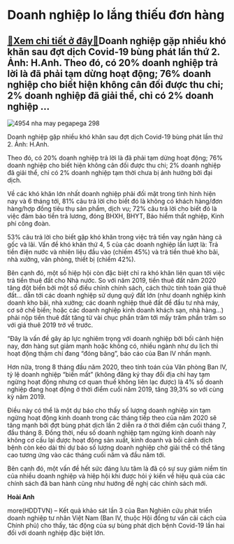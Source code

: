 Doanh nghiệp lo lắng thiếu đơn hàng
===================================

[:gift:Xem chi tiết ở đây:gift:](https://hddtvn.com/doanh-nghiep-lo-lang-thieu-don-hang/)Doanh nghiệp gặp nhiều khó khăn sau đợt dịch Covid-19 bùng phát lần thứ 2. Ảnh: H.Anh. Theo đó, có 20% doanh nghiệp trả lời là đã phải tạm dừng hoạt động; 76% doanh nghiệp cho biết hiện không cân đối được thu chi; 2% doanh nghiệp đã giải thể, chỉ có 2% doanh nghiệp …
---------------------------------------------------------------------------------------------------------------------------------------------------------------------------------------------------------------------------------------------------------------------------





![4954 nha may pegapega 298](https://hddtvn.com/wp-content/uploads/2021/01/4954_Nha_may_PEGAPEGA_298-2.jpg "Tác động dịch Covid 19 bùng phát lần 2 tới doanh nghiệp là rất lớn")


Doanh nghiệp gặp nhiều khó khăn sau đợt dịch Covid-19 bùng phát lần thứ 2. Ảnh: H.Anh.



Theo đó, có 20% doanh nghiệp trả lời là đã phải tạm dừng hoạt động; 76% doanh nghiệp cho biết hiện không cân đối được thu chi; 2% doanh nghiệp đã giải thể, chỉ có 2% doanh nghiệp tạm thời chưa bị ảnh hưởng bởi đại dịch.


Về các khó khăn lớn nhất doanh nghiệp phải đối mặt trong tình hình hiện nay và 6 tháng tới, 81% câu trả lời cho biết đó là không có khách hàng/đơn hàng/hợp đồng tiêu thụ sản phẩm, dịch vụ; 72% câu trả lời cho biết đó là việc đảm bảo tiền trả lương, đóng BHXH, BHYT, Bảo hiểm thất nghiệp, Kinh phí công đoàn.


53% câu trả lời cho biết gặp khó khăn trong việc trả tiền vay ngân hàng cả gốc và lãi. Vấn đề khó khăn thứ 4, 5 của các doanh nghiệp lần lượt là: Trả tiền điện nước và nhiên liệu đầu vào (chiếm 45%) và trả tiền thuê kho bãi, nhà xưởng, văn phòng, thiết bị (chiếm 42%).


Bên cạnh đó, một số hiệp hội còn đặc biệt chỉ ra khó khăn liên quan tới việc trả tiền thuê đất cho Nhà nước. So với năm 2019, tiền thuê đất năm 2020 tăng đột biến bởi một số điều chỉnh chính sách, cách thức tính toán giá thuê đất… dẫn tới các doanh nghiệp sử dụng quỹ đất lớn (như doanh nghiệp kinh doanh kho bãi, nhà xưởng; các doanh nghiệp thuê đất để đầu tư nhà máy, cơ sở chế biến; hoặc các doanh nghiệp kinh doanh khách sạn, nhà hàng…) phải nộp tiền thuê đất tăng từ vài chục phần trăm tới mấy trăm phần trăm so với giá thuê 2019 trở về trước.


“Đây là vấn đề gây áp lực nghiêm trọng với doanh nghiệp bởi bối cảnh hiện nay, đơn hàng sụt giảm mạnh hoặc không có, nhiều ngành như du lịch thì hoạt động thậm chí đang “đóng băng”, báo cáo của Ban IV nhấn mạnh.


Hơn nữa, trong 8 tháng đầu năm 2020, theo tính toán của Văn phòng Ban IV, tỷ lệ doanh nghiệp “biến mất” (không đăng ký thay đổi địa chỉ hay tạm ngừng hoạt động nhưng cơ quan thuế không liên lạc được) là 4% số doanh nghiệp đang hoạt động ở thời điểm cuối năm 2019, tăng 39,3% so với cùng kỳ năm 2019.


Điều này có thể là một dự báo cho thấy số lượng doanh nghiệp xin tạm ngừng hoạt động kinh doanh trong các tháng tiếp theo của năm 2020 sẽ tăng mạnh bởi đợt bùng phát dịch lần 2 diễn ra ở thời điểm cận cuối tháng 7, đầu tháng 8. Đồng thời, nếu số doanh nghiệp tạm ngừng kinh doanh này không cơ cấu lại được hoạt động sản xuất, kinh doanh và bối cảnh dịch bệnh còn kéo dài thì dự báo số lượng doanh nghiệp chờ giải thể có thể tăng cao tương ứng vào các tháng cuối năm và đầu năm tới.


Bên cạnh đó, một vấn đề hết sức đáng lưu tâm là đã có sự suy giảm niềm tin của nhiều doanh nghiệp và hiệp hội khi được hỏi ý kiến về hiệu quả của các chính sách đã ban hành cũng như hướng đề nghị các chính sách mới.




**Hoài Anh**



more(HDDTVN) – Kết quả khảo sát lần 3 của Ban Nghiên cứu phát triển doanh nghiệp tư nhân Việt Nam (Ban IV, thuộc Hội đồng tư vấn cải cách của Chính phủ) cho thấy, tác động của sự bùng phát dịch bệnh Covid-19 lần hai đối với doanh nghiệp đặc biệt lớn.

